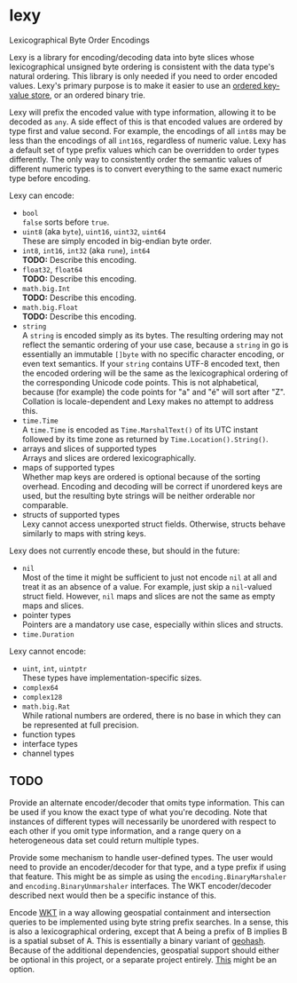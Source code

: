 # lexy

Lexicographical Byte Order Encodings

Lexy is a library for encoding/decoding data into byte slices whose
lexicographical unsigned byte ordering is consistent with the data
type's natural ordering. This library is only needed if you need to
order encoded values. Lexy's primary purpose is to make it easier to
use an [ordered key-value
store](https://en.wikipedia.org/wiki/Ordered_Key-Value_Store), or an
ordered binary trie.

Lexy will prefix the encoded value with type information, allowing it
to be decoded as `any`. A side effect of this is that encoded values
are ordered by type first and value second. For example, the encodings
of all `int8`s may be less than the encodings of all `int16`s,
regardless of numeric value. Lexy has a default set of type prefix
values which can be overridden to order types differently. The only
way to consistently order the semantic values of different numeric
types is to convert everything to the same exact numeric type before
encoding.

Lexy can encode:
* `bool`  
  `false` sorts before `true`.
* `uint8` (aka `byte`), `uint16`, `uint32`, `uint64`  
  These are simply encoded in big-endian byte order.
* `int8`, `int16`, `int32` (aka `rune`), `int64`  
  **TODO:** Describe this encoding.
* `float32`, `float64`  
  **TODO:** Describe this encoding.
* `math.big.Int`  
  **TODO:** Describe this encoding.
* `math.big.Float`  
  **TODO:** Describe this encoding.
* `string`  
  A `string` is encoded simply as its bytes. The resulting ordering
  may not reflect the semantic ordering of your use case, because a
  `string` in go is essentially an immutable `[]byte` with no specific
  character encoding, or even text semantics. If your `string`
  contains UTF-8 encoded text, then the encoded ordering will be the
  same as the lexicographical ordering of the corresponding Unicode
  code points. This is not alphabetical, because (for example) the
  code points for "a" and "&#xE9;" will sort after "Z". Collation is
  locale-dependent and Lexy makes no attempt to address this.
* `time.Time`  
  A `time.Time` is encoded as `Time.MarshalText()` of its UTC instant
  followed by its time zone as returned by `Time.Location().String()`.
* arrays and slices of supported types  
  Arrays and slices are ordered lexicographically.
* maps of supported types  
  Whether map keys are ordered is optional because of the sorting
  overhead. Encoding and decoding will be correct if unordered keys
  are used, but the resulting byte strings will be neither orderable
  nor comparable.
* structs of supported types  
  Lexy cannot access unexported struct fields. Otherwise, structs
  behave similarly to maps with string keys.

Lexy does not currently encode these, but should in the future:
* `nil`  
  Most of the time it might be sufficient to just not encode `nil` at
  all and treat it as an absence of a value. For example, just skip a
  `nil`-valued struct field. However, `nil` maps and slices are not
  the same as empty maps and slices.
* pointer types  
  Pointers are a mandatory use case, especially within slices and
  structs.
* `time.Duration`

Lexy cannot encode:
* `uint`, `int`, `uintptr`  
  These types have implementation-specific sizes.
* `complex64`
* `complex128`
* `math.big.Rat`  
  While rational numbers are ordered, there is no base in which they
  can be represented at full precision.
* function types
* interface types
* channel types

## TODO

Provide an alternate encoder/decoder that omits type information. This
can be used if you know the exact type of what you're decoding. Note
that instances of different types will necessarily be unordered with
respect to each other if you omit type information, and a range query
on a heterogeneous data set could return multiple types.

Provide some mechanism to handle user-defined types. The user would
need to provide an encoder/decoder for that type, and a type prefix if
using that feature. This might be as simple as using the
`encoding.BinaryMarshaler` and `encoding.BinaryUnmarshaler`
interfaces. The WKT encoder/decoder described next would then be a
specific instance of this.

Encode [WKT](https://en.wikipedia.org/wiki/Well-known_text) in a way
allowing geospatial containment and intersection queries to be
implemented using byte string prefix searches. In a sense, this is
also a lexicographical ordering, except that A being a prefix of B
implies B is a spatial subset of A. This is essentially a binary
variant of [geohash](https://en.wikipedia.org/wiki/Geohash). Because
of the additional dependencies, geospatial support should either be
optional in this project, or a separate project entirely.
[This](https://pkg.go.dev/github.com/go-spatial/geom) might be an
option.
